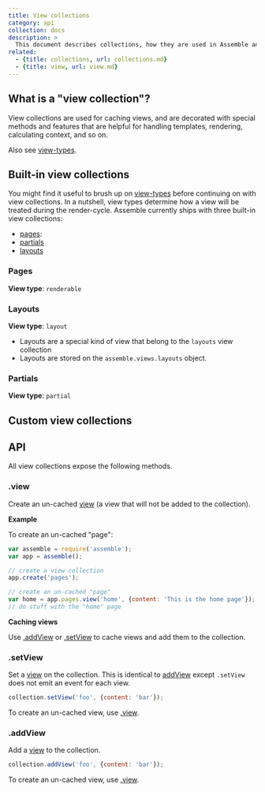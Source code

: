```yaml
---
title: View collections
category: api
collection: docs
description: >
  This document describes collections, how they are used in Assemble and how to create them.
related:
  - {title: collections, url: collections.md}
  - {title: view, url: view.md}
---
```


## What is a "view collection"?

View collections are used for caching views, and are decorated with special methods and features that are helpful for handling templates, rendering, calculating context, and so on.

Also see [view-types](view-types.md).

## Built-in view collections

You might find it useful to brush up on [view-types](view-types.md) before continuing on with view collections. In a nutshell, view types determine how a view will be treated during the render-cycle. Assemble currently ships with three built-in view collections:

- [pages](#pages):
- [partials](#partials)
- [layouts](#layouts)

### Pages

**View type**: `renderable`

### Layouts

**View type**: `layout`

- Layouts are a special kind of view that belong to the `layouts` view collection
- Layouts are stored on the `assemble.views.layouts` object.

### Partials

**View type**: `partial`

## Custom view collections


## API

All view collections expose the following methods.

### .view

Create an un-cached [view](View.md) (a view that will not be added to the collection).

**Example**

To create an un-cached "page":

```js
var assemble = require('assemble');
var app = assemble();

// create a view collection
app.create('pages');

// create an un-cached "page"
var home = app.pages.view('home', {content: 'This is the home page'});
// do stuff with the "home" page
```

**Caching views**

Use [.addView](#addView) or [.setView](#setView) to cache views and add them to the collection.

### .setView

Set a [view](view.md) on the collection. This is identical to [addView](#addView) except `.setView` does not emit an event for each view.

```js
collection.setView('foo', {content: 'bar'});
```

To create an un-cached view, use [.view](#view).

### .addView

Add a [view](view.md) to the collection.

```js
collection.addView('foo', {content: 'bar'});
```

To create an un-cached view, use [.view](#view).
